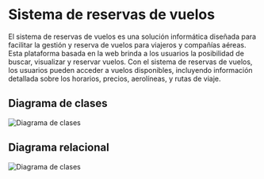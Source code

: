 # Sistema de reservas de vuelos

El sistema de reservas de vuelos es una solución informática diseñada para facilitar la gestión
y reserva de vuelos para viajeros y compañías aéreas. Esta plataforma basada en la web
brinda a los usuarios la posibilidad de buscar, visualizar y reservar vuelos.
Con el sistema de reservas de vuelos, los usuarios pueden acceder a vuelos disponibles,
incluyendo información detallada sobre los horarios, precios, aerolíneas, y rutas de viaje.

## Diagrama de clases

![Diagrama de clases](https://i.ibb.co/4S8h8Dj/Sistema-Reserva-De-Vuelos.png)


## Diagrama relacional

![Diagrama de clases](https://i.ibb.co/J27QS0w/sistema-Vuelos.png)
